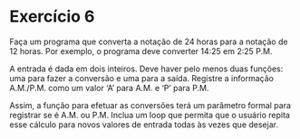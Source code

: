 # Exercício 6

Faça um programa que converta a notação de 24 horas para a notação de 12 horas. Por exemplo, o programa deve converter 14:25 em 2:25 P.M.

A entrada é dada em dois inteiros. Deve haver pelo menos duas funções: uma para fazer a conversão e uma para a saída. Registre a informação A.M./P.M. como um valor ‘A’ para A.M. e ‘P’ para P.M.

Assim, a função para efetuar as conversões terá um parâmetro formal para registrar se é A.M. ou P.M. Inclua um loop que permita que o usuário repita esse cálculo para novos valores de entrada todas às vezes que desejar.
